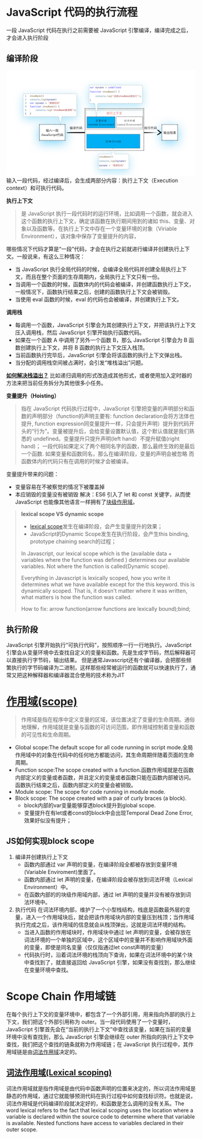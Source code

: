 
# JavaScript 代码的执行流程
一段 JavaScript 代码在执行之前需要被 JavaScript 引擎编译，编译完成之后，才会进入执行阶段
## 编译阶段
![](./images/js%E7%BC%96%E8%AF%91%E9%98%B6%E6%AE%B5.webp)
输入一段代码，经过编译后，会生成两部分内容：执行上下文（Execution context）和可执行代码。

**执行上下文**

> 是 JavaScript 执行一段代码时的运行环境，比如调用一个函数，就会进入这个函数的执行上下文，确定该函数在执行期间用到的诸如 this、变量、对象以及函数等。在执行上下文中存在一个变量环境的对象（Viriable Environment），该对象中保存了变量提升的内容，

哪些情况下代码才算是“一段”代码，才会在执行之前就进行编译并创建执行上下文。一般说来，有这么三种情况：
- 当 JavaScript 执行全局代码的时候，会编译全局代码并创建全局执行上下文，而且在整个页面的生存周期内，全局执行上下文只有一份。
- 当调用一个函数的时候，函数体内的代码会被编译，并创建函数执行上下文，一般情况下，函数执行结束之后，创建的函数执行上下文会被销毁。
- 当使用 eval 函数的时候，eval 的代码也会被编译，并创建执行上下文。

**调用栈**
- 每调用一个函数，JavaScript 引擎会为其创建执行上下文，并把该执行上下文压入调用栈，然后 JavaScript 引擎开始执行函数代码。
- 如果在一个函数 A 中调用了另外一个函数 B，那么 JavaScript 引擎会为 B 函数创建执行上下文，并将 B 函数的执行上下文压入栈顶。
- 当前函数执行完毕后，JavaScript 引擎会将该函数的执行上下文弹出栈。
- 当分配的调用栈空间被占满时，会引发“堆栈溢出”问题。

**[如何解决栈溢出？](./call%20stack.js)**
比如递归调用的形式改造成其他形式，或者使用加入定时器的方法来把当前任务拆分为其他很多小任务。

**变量提升（Hoisting）**

> 指在 JavaScript 代码执行过程中，JavaScript 引擎把变量的声明部分和函数的声明部分（function的声明主要有: function declaration会将方法体也提升, function expression同变量提升一样，只会提升声明）提升到代码开头的“行为”。变量被提升后，会给变量设置默认值，这个默认值就是我们熟悉的 undefined。变量提升只提升声明(left hand）不提升赋值(right hand)；
> 一段代码如果定义了两个相同名字的函数，那么最终生效的是最后一个函数.
> 如果变量和函数同名，那么在编译阶段，变量的声明会被忽略
> 而函数体内的代码只有在调用的时候才会被编译。

变量提升带来的问题：
- 变量容易在不被察觉的情况下被覆盖掉
- 本应销毁的变量没有被销毁
解决：ES6 引入了 let 和 const 关键字，从而使 JavaScript 也能像其他语言一样拥有了[块级作用域](#作用域scope)。


>**lexical scope VS dynamic scope**
>- [lexical scope](https://developer.mozilla.org/en-US/docs/Web/JavaScript/Closures)发生在编译阶段，会产生变量提升的效果；
>- JavaScript的Dynamic Scope发生在执行阶段，会产生this binding, prototype chaining search的过程；
>
>In Javascript, our lexical scope which is the (available data + variables where the function was defined ) determines our available variables. Not where the function is called(Dynamic scope).
>
>Everything in Javascript is lexically scoped, how you write it determines what we have available except for the this keyword. this is dynamically scoped. That is, it doesn't matter where it was written, what matters is how the function was called.
>
>How to fix: arrow function(arrow functions are lexically bound);bind;


## 执行阶段
JavaScript 引擎开始执行“可执行代码”，按照顺序一行一行地执行。JavaScript 引擎会从变量环境中去查找自定义的变量和函数。先是生成字节码，然后解释器可以直接执行字节码，输出结果。  但是通常Javascript还有个编译器，会把那些频繁执行的字节码编译为二进制，这样那些经常被运行的函数就可以快速执行了，通常又把这种解释器和编译器混合使用的技术称为JIT

# [作用域(scope)](./https://developer.mozilla.org/en-US/docs/Glossary/Scope)
> 作用域是指在程序中定义变量的区域，该位置决定了变量的生命周期。通俗地理解，作用域就是变量与函数的可访问范围，即作用域控制着变量和函数的可见性和生命周期。
- Global scope:The default scope for all code running in script mode.全局作用域中的对象在代码中的任何地方都能访问，其生命周期伴随着页面的生命周期。
- Function scope:The scope created with a function.函数作用域就是在函数内部定义的变量或者函数，并且定义的变量或者函数只能在函数内部被访问。函数执行结束之后，函数内部定义的变量会被销毁。
- Module scope: The scope for code running in module mode.
- Block scope: The scope created with a pair of curly braces (a block).
    - block内部的var变量能够穿透block提升到global scope.
    - 变量提升在有let或者const的block中会出现Temporal Dead Zone Error, 效果好似没有提升；

## JS如何实现block scope
1. 编译并创建执行上下文
    - 函数内部通过 var 声明的变量，在编译阶段全都被存放到变量环境(Variable Enviroment)里面了。
    - 函数内部通过 let 声明的变量，在编译阶段会被存放到词法环境（Lexical Environment）中。
    - 在函数内部的的块级作用域内部，通过 let 声明的变量并没有被存放到词法环境中。
2. 执行代码
在词法环境内部，维护了一个小型栈结构，栈底是函数最外层的变量，进入一个作用域块后，就会把该作用域块内部的变量压到栈顶；当作用域执行完成之后，该作用域的信息就会从栈顶弹出，这就是词法环境的结构。
    - 当进入函数的作用域块时，作用域块中通过 let 声明的变量，会被存放在词法环境的一个单独的区域中，这个区域中的变量并不影响作用域块外面的变量，即使是同名变量（仅仅指通过let const声明的变量）
    - 代码执行时，沿着词法环境的栈顶向下查询，如果在词法环境中的某个块中查找到了，就直接返回给 JavaScript 引擎，如果没有查找到，那么继续在变量环境中查找。

# Scope Chain 作用域链
在每个执行上下文的变量环境中，都包含了一个外部引用，用来指向外部的执行上下文，我们把这个外部引用称为 outer。当一段代码使用了一个变量时，JavaScript 引擎首先会在“当前的执行上下文”中查找该变量，如果在当前的变量环境中没有查找到，那么 JavaScript 引擎会继续在 outer 所指向的执行上下文中查找，我们把这个查找的链条就称为作用域链；在 JavaScript 执行过程中，其作用域链是由[词法作用域](#词法作用域)决定的。
## [词法作用域(Lexical scoping)](https://developer.mozilla.org/en-US/docs/Web/JavaScript/Closures#lexical_scoping)
词法作用域就是指作用域是由代码中函数声明的位置来决定的，所以词法作用域是静态的作用域，通过它就能够预测代码在执行过程中如何查找标识符。也就是说，词法作用域是代码编译阶段就决定好的，和函数是怎么调用的没有关系。The word lexical refers to the fact that lexical scoping uses the location where a variable is declared within the source code to determine where that variable is available. Nested functions have access to variables declared in their outer scope.